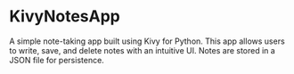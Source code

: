 # KivyNotesApp
A simple note-taking app built using Kivy for Python. This app allows users to write, save, and delete notes with an intuitive UI. Notes are stored in a JSON file for persistence.
